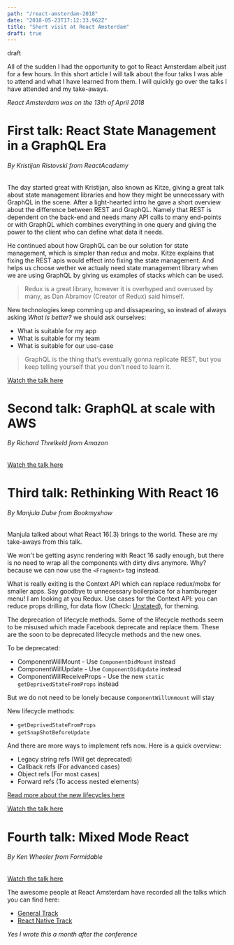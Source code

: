```yaml
---
path: "/react-amsterdam-2018"
date: "2018-05-23T17:12:33.962Z"
title: "Short visit at React Amsterdam"
draft: true
---
```


draft

All of the sudden I had the opportunity to got to React Amsterdam albeit just for a few hours. In this short article I will talk about the four talks I was able to attend and what I have learned from them. I will quickly go over the talks I have attended and my take-aways.

*React Amsterdam was on the 13th of April 2018*

# First talk: React State Management in a GraphQL Era
###### By *Kristijan Ristovski* from ReactAcademy

The day started great with Kristijan, also known as Kitze, giving a great talk about state management libraries and how they might be unnecessary with GraphQL in the scene.
After a light-hearted intro he gave a short overview about the difference between REST and GraphQL. Namely that REST is dependent on the back-end and needs many API calls to many end-points or with GraphQL which combines everything in one query and giving the power to the client who can define what data it needs.

He continued about how GraphQL can be our solution for state management, which is simpler than redux and mobx. Kitze explains that fixing the REST apis would effect into fixing the state management. And helps us choose wether we actualy need state management library when we are using GraphQL by giving us examples of stacks which can be used.

> Redux is a great library, however it is overhyped and overused by many, as Dan Abramov (Creator of Redux) said himself. 

New technologies keep comming up and dissapearing, so instead of always asking *What is better?* we should ask ourselves:
- What is suitable for my app
- What is suitable for my team
- What is suitable for our use-case

> GraphQL is the thing that’s eventually gonna replicate REST, but you keep telling yourself that you don’t need to learn it.

[Watch the talk here][kristijan-ristovski]


# Second talk: GraphQL at scale with AWS
###### By *Richard Threlkeld* from Amazon

[Watch the talk here][richard-threlkeld]


# Third talk: Rethinking With React 16
###### By *Manjula Dube* from Bookmyshow

Manjula talked about what React 16(.3) brings to the world. These are my take-aways from this talk.

We won't be getting async rendering with React 16 sadly enough, but there is no need to wrap all the components with dirty divs anymore.
Why? because we can now use the `<Fragment>` tag instead. 

What is really exiting is the Context API which can replace redux/mobx for smaller apps. Say goodbye to unnecessary boilerplace for a hambureger menu! I am looking at you Redux. Use cases for the Context API: you can reduce props drilling, for data flow (Check: [Unstated][unstated]), for theming.

The deprecation of lifecycle methods. Some of the lifecycle methods seem to be misused which made Facebook deprecate and replace them. These are the soon to be deprecated lifecycle methods and the new ones.

To be deprecated:
- ComponentWillMount - Use `ComponentDidMount` instead
- ComponentWillUpdate - Use `ComponentDidUpdate` instead
- ComponentWillReceiveProps - Use the new `static getDeprivedStateFromProps` instead

But we do not need to be lonely because `ComponentWillUnmount` will stay

New lifecycle methods:
- `getDeprivedStateFromProps`
- `getSnapShotBeforeUpdate`

And there are more ways to implement refs now. Here is a quick overview:
- Legacy string refs (Will get deprecated)
- Callback refs (For advanced cases)
- Object refs (For most cases)
- Forward refs (To access nested elements)

[Read more about the new lifecycles here][react-blog-lifecycles]

[Watch the talk here][manjula-dube]


# Fourth talk: Mixed Mode React
###### By *Ken Wheeler* from Formidable

[Watch the talk here][ken-wheeler]


The awesome people at React Amsterdam have recorded all the talks which you can find here:
- [General Track](https://www.youtube.com/watch?v=smBND2pwdUE&t=18146s)
- [React Native Track](https://www.youtube.com/watch?v=N-X3Z5A-pW4)

*Yes I wrote this a month after the conference*

[kristijan-ristovski]: https://www.youtube.com/watch?v=Q54YDGC_t3Y
[richard-threlkeld]: https://www.youtube.com/watch?v=P_mGa91wZ4o
[manjula-dube]: https://www.youtube.com/watch?v=gb2gXX7xiAM
[ken-wheeler]: https://www.youtube.com/watch?v=PBpugV5l90c


[unstated]: https://github.com/jamiebuilds/unstated
[react-blog-lifecycles]: https://reactjs.org/blog/2018/03/29/react-v-16-3.html